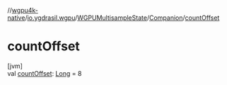 //[wgpu4k-native](../../../../index.md)/[io.ygdrasil.wgpu](../../index.md)/[WGPUMultisampleState](../index.md)/[Companion](index.md)/[countOffset](count-offset.md)

# countOffset

[jvm]\
val [countOffset](count-offset.md): [Long](https://kotlinlang.org/api/core/kotlin-stdlib/kotlin/-long/index.html) = 8
